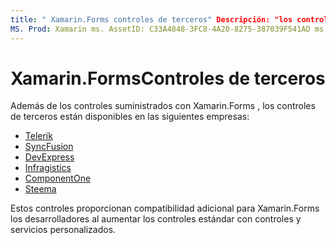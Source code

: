 ```yaml
---
title: " Xamarin.Forms controles de terceros" Descripción: "los controles adicionales para el Xamarin.Forms desarrollo están disponibles en empresas como Telerik, SyncFusion, DevExpress, Infragistics, ComponentOne y Steema".
MS. Prod: Xamarin ms. AssetID: C33A4848-3FC8-4A20-8275-387039F541AD ms. Technology: Xamarin-Forms Author: davidbritch ms. Author: dabritch ms. Date: 08/08/2019 no-LOC: [ Xamarin.Forms , Xamarin.Essentials ]
---
```


# <a name="xamarinforms-third-party-controls"></a>Xamarin.FormsControles de terceros

Además de los controles suministrados con Xamarin.Forms , los controles de terceros están disponibles en las siguientes empresas:

- [Telerik](https://www.telerik.com/xamarin-ui)
- [SyncFusion](https://www.syncfusion.com/xamarin-ui-controls)
- [DevExpress](https://www.devexpress.com/xamarin/)
- [Infragistics](https://www.infragistics.com/products/xamarin)
- [ComponentOne](https://www.grapecity.com/componentone-xamarin/)
- [Steema](https://www.steema.com/product/forms)

Estos controles proporcionan compatibilidad adicional para Xamarin.Forms los desarrolladores al aumentar los controles estándar con controles y servicios personalizados.
